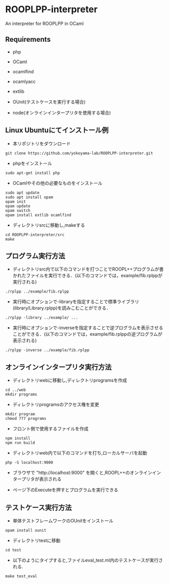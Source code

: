 # ROOPLPP-interpreter
An interpreter for ROOPLPP in OCaml

## Requirements
+ php
+ OCaml
 + ocamlfind
 + ocamlyacc
 + extlib
 + OUnit(テストケースを実行する場合)

+ node(オンラインインタープリタを使用する場合)

## Linux Ubuntuにてインストール例
+ 本リポジトリをダウンロード
```
git clone https://github.com/yokoyama-lab/ROOPLPP-interpreter.git
```

+ phpをインストール
```
sudo apt-get install php
```

+ OCamlやその他の必要なものをインストール
```
sudo apt update
sudo apt install opam
opam init
opam update
opam switch
opam install extlib ocamlfind
```

+ ディレクトリsrcに移動し,makeする
```
cd ROOPLPP-interpreter/src
make
```
## プログラム実行方法
+ ディレクトリsrc内で以下のコマンドを打つことでROOPL++プログラムが書かれたファイルを実行できる．(以下のコマンドでは，example/fib.rplppが実行される)
```
./rplpp ../example/fib.rplpp
```
+ 実行時にオプションで-libraryを指定することで標準ライブラリ(library/Library.rplpp)を読みこむことができる．
```
./rplpp -library ../example/ ...
```
+ 実行時にオプションで-inverseを指定することで逆プログラムを表示させることができる．(以下のコマンドでは，example/fib.rplppの逆プログラムが表示される)
```
./rplpp -inverse ../example/fib.rplpp
```
## オンラインインタープリタ実行方法
+ ディレクトリwebに移動し,ディレクトリprogramsを作成

```
cd ../web
mkdir programs
```

+ ディレクトリprogramsのアクセス権を変更

```
mkdir program
chmod 777 programs
```

+ フロント側で使用するファイルを作成

```
npm install
npm run build
```

+ ディレクトリweb内で以下のコマンドを打ち,ローカルサーバを起動
```
php -S localhost:9000
```

+ ブラウザで "http://localhost:9000" を開くと,ROOPL++のオンラインインタープリタが表示される

+ ページ下のExecuteを押すとプログラムを実行できる

## テストケース実行方法
+ 単体テストフレームワークのOUnitをインストール
```
opam install ounit
```

+ ディレクトリtestに移動
```
cd test
```

+ 以下のようにタイプすると,ファイルeval_test.ml内のテストケースが実行される.
```
make test_eval
```
